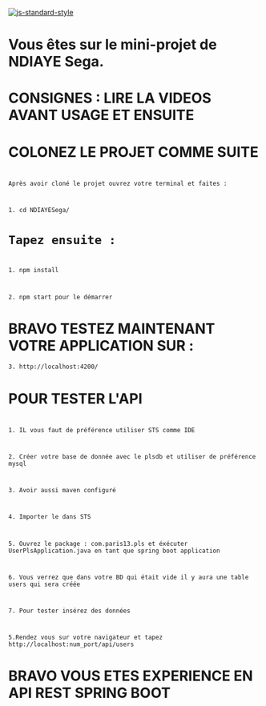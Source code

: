 [![js-standard-style](https://galilee.univ-paris13.fr/wp-content/uploads/logo-Institut-Galilee-UP13.jpg)](https://galilee.univ-paris13.fr/)
# 
# Vous êtes sur le mini-projet de NDIAYE Sega.


# CONSIGNES : LIRE LA VIDEOS AVANT USAGE ET ENSUITE

# COLONEZ LE PROJET COMME SUITE
# 
`Après avoir cloné le projet ouvrez votre terminal et faites :` 
# 
`1.	cd NDIAYESega/`
# `Tapez ensuite : `
# 
`1.	npm install`
# 
`2.	npm start pour le démarrer`
# 
# BRAVO TESTEZ MAINTENANT VOTRE APPLICATION SUR :
`3.	http://localhost:4200/`
# 
# 
# POUR TESTER L'API
# 
`1.	IL vous faut de préférence utiliser STS comme IDE ` 
# 
`2.	Créer votre base de donnée avec le plsdb et utiliser de préférence mysql`
# 
`3.	Avoir aussi maven configuré` 
# 
`4.	Importer le dans STS` 
# 
`5.	Ouvrez le package : com.paris13.pls et éxécuter UserPlsApplication.java en tant que spring boot application` 
# 
`6.	Vous verrez que dans votre BD qui était vide il y aura une table users qui sera créée`
# 
`7.	Pour tester insérez des données`
# 
`5.Rendez vous sur votre navigateur et tapez http://localhost:num_port/api/users`
# BRAVO VOUS ETES EXPERIENCE EN API REST SPRING BOOT



